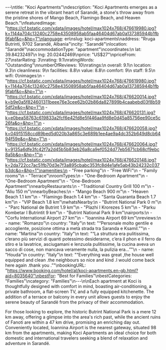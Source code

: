 ---\ntitle: "Koci Apartments"\ndescription: "Koci Apartments emerges as a serene retreat in the vibrant heart of Sarandë, a stone's throw away from the pristine shores of Mango Beach, Flamingo Beach, and Heaven Beach."\nfeaturedImage: "https://cf.bstatic.com/xdata/images/hotel/max1024x768/476619980.jpg?k=1144a704c13240c2758e43508958ab5faa46404d67ab0a137385944b1fb9fabf&o=&hp=1"\nlanguage: en\nslug: koci-apartments\naddress: "Rruga Butrinti, 9702 Sarandë, Albania"\ncity: "Sarandë"\nlocation: "Sarandë"\naccommodationType: "apartment"\ncoordinates:\n  lat: 39.84232497\n  lng: 20.02442469\nprice: "US$27"\npriceFrom: 27\nstarRating: 3\nrating: 9.1\nratingWords: "Outstanding"\nnumberOfReviews: 10\nratings:\n  overall: 9.1\n  location: 9.3\n  cleanliness: 9\n  facilities: 8.8\n  value: 8.8\n  comfort: 9\n  staff: 9.5\n  wifi: 0\nimages:\n  - "https://cf.bstatic.com/xdata/images/hotel/max1024x768/476619980.jpg?k=1144a704c13240c2758e43508958ab5faa46404d67ab0a137385944b1fb9fabf&o=&hp=1"\n  - "https://cf.bstatic.com/xdata/images/hotel/max1024x768/476620014.jpg?k=b9e0a5f824601311beee76e3cee62b02b86da827899b4caabebd03f8b595df2e&o=&hp=1"\n  - "https://cf.bstatic.com/xdata/images/hotel/max1024x768/476620131.jpg?k=e0bea58763c619833a2fcf6e42fd8e5f446aa9fd8e0d45a85756ee90ce5c26fa&o=&hp=1"\n  - "https://cf.bstatic.com/xdata/images/hotel/max1024x768/476620058.jpg?k=04915158ccd89bed5d020b3a865c3e689b1ee4ae9a4dc352b649d8cb6494f59e&o=&hp=1"\n  - "https://cf.bstatic.com/xdata/images/hotel/max1024x768/476620064.jpg?k=9135a6dfe3fc42f7a2d45b5b83eb26a8ca9ef0524d77eb5671cb68cf9ebc8a5b&o=&hp=1"\n  - "https://cf.bstatic.com/xdata/images/hotel/max1024x768/476620148.jpg?k=2da722cc7ac51fb70d3e7f3a895cbabc353fc8d4e1afe5ab43b24232c037b3dc&o=&hp=1"\namenities:\n  - "Free parking"\n  - "Free WiFi"\n  - "Family rooms"\n  - "Terrace"\nroomTypes:\n  - "One-Bedroom Apartment"\n  - "One-Bedroom Apartment"\n  - "One-Bedroom Apartment"\nnearbyRestaurants:\n  - "Traditional Country Grill 100 m"\n  - "Aliu 150 m"\nnearbyBeaches:\n  - "Mango Beach 900 m"\n  - "Heaven Beach 1.1 km"\n  - "Flamingo Beach 1.4 km"\n  - "Santa Quaranta Beach 1.7 km"\n  - "VIP Beach 1.8 km"\nwhatsNearby:\n  - "Butrint National Park 0 m"\n  - "Parc National de Butrint 1.9 km"\n  - "Plazhi I Krorezes 5 km"\n  - "Parku Kombetar I Butrintit 9 km"\n  - "Butrint National Park 9 km"\nairports:\n  - "Corfu International Airport 27 km"\n  - "Ioannina Airport 69 km"\nreviews:\n  - name: "Romanzo"\n    country: "Italy"\n    text: "“Personale molto gentile e accogliente, posizione ottima a metà strada tra Saranda e Ksamil.”"\n  - name: "Martina"\n    country: "Italy"\n    text: "“La struttura era pulitissima, c’erano più servizi di quanti potessimo desiderarne, c’era il phon e il ferro da stiro e la lavatrice, asciugamani e lenzuola pulitissime, la cucina aveva un sacco di cose, non mancava veramente nulla, la pulizia era...”"\n  - name: "Houda"\n    country: "Italy"\n    text: "“Everything was great ,the house well equipped and clean .the neighbours so nice and kind .I would come back here again .thank you .”"\nbookingURL: "https://www.booking.com/hotel/al/koci-apartments.en-gb.html?aid=8035640"\nbestFor: "Best for Families"\nbestCategories: "Families"\ncategory: "Families"\n---\n\nEach apartment at Koci is thoughtfully designed with comfort in mind, boasting air-conditioning, a private bathroom, a flat-screen TV, and a fully equipped kitchenette. The addition of a terrace or balcony in every unit allows guests to enjoy the serene beauty of Sarandë from the privacy of their accommodation.

For those looking to explore, the historic Butrint National Park is a mere 12 km away, offering a glimpse into the area's rich past, while the ancient ruins of Fanoti are within a 47 km drive, promising an enriching day out. Conveniently located, Ioannina Airport is the nearest gateway, situated 98 km from the apartments, making Koci Apartments an ideal choice for both domestic and international travelers seeking a blend of relaxation and adventure in Sarandë.
